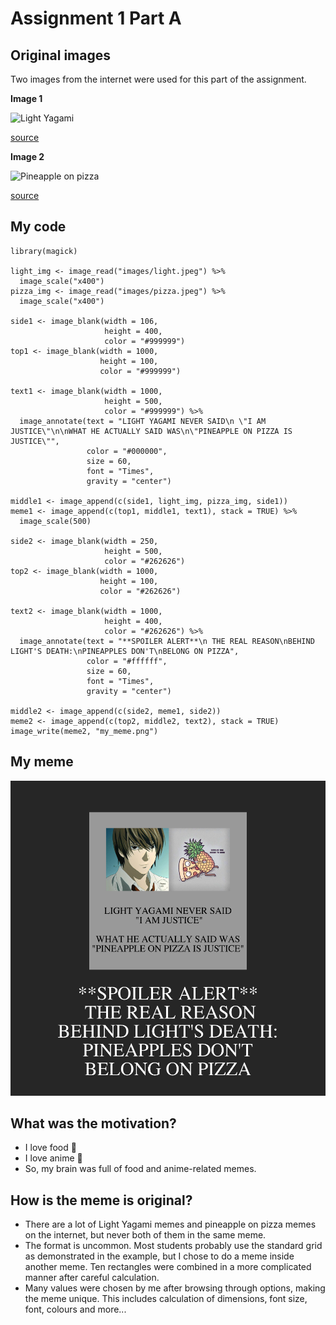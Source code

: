 # Assignment 1 Part A


## Original images

Two images from the internet were used for this part of the assignment.

**Image 1**

![Light Yagami](http://pm1.narvii.com/7128/0203be218630f805fdc73051a88fa946ff21cbb3r1-849-852v2_uhq.jpg)

[source](http://pm1.narvii.com/7128/0203be218630f805fdc73051a88fa946ff21cbb3r1-849-852v2_uhq.jpg)

**Image 2**

![Pineapple on pizza](https://i.pinimg.com/originals/ec/b5/61/ecb561fe40a1e523dd4f9486cd15d235.jpg)

[source](https://i.pinimg.com/originals/ec/b5/61/ecb561fe40a1e523dd4f9486cd15d235.jpg)


## My code
```{r}
library(magick)

light_img <- image_read("images/light.jpeg") %>%
  image_scale("x400")
pizza_img <- image_read("images/pizza.jpeg") %>%
  image_scale("x400")

side1 <- image_blank(width = 106,
                     height = 400,
                     color = "#999999")
top1 <- image_blank(width = 1000,
                    height = 100,
                    color = "#999999")

text1 <- image_blank(width = 1000,
                     height = 500,
                     color = "#999999") %>%
  image_annotate(text = "LIGHT YAGAMI NEVER SAID\n \"I AM JUSTICE\"\n\nWHAT HE ACTUALLY SAID WAS\n\"PINEAPPLE ON PIZZA IS JUSTICE\"",
                 color = "#000000",
                 size = 60,
                 font = "Times",
                 gravity = "center")

middle1 <- image_append(c(side1, light_img, pizza_img, side1))
meme1 <- image_append(c(top1, middle1, text1), stack = TRUE) %>%
  image_scale(500)

side2 <- image_blank(width = 250,
                     height = 500,
                     color = "#262626")
top2 <- image_blank(width = 1000,
                    height = 100,
                    color = "#262626")

text2 <- image_blank(width = 1000,
                     height = 400,
                     color = "#262626") %>%
  image_annotate(text = "**SPOILER ALERT**\n THE REAL REASON\nBEHIND LIGHT'S DEATH:\nPINEAPPLES DON'T\nBELONG ON PIZZA",
                 color = "#ffffff",
                 size = 60,
                 font = "Times",
                 gravity = "center")

middle2 <- image_append(c(side2, meme1, side2))
meme2 <- image_append(c(top2, middle2, text2), stack = TRUE)
image_write(meme2, "my_meme.png")
```


## My meme
![My meme](my_meme.png)


## What was the motivation?
* I love food 🍟
* I love anime 🎌
* So, my brain was full of food and anime-related memes.


## How is the meme is original?
* There are a lot of Light Yagami memes and pineapple on pizza memes on the internet, but never both of them in the same meme.
* The format is uncommon. Most students probably use the standard grid as demonstrated in the example, but I chose to do a meme inside another meme. Ten rectangles were combined in a more complicated manner after careful calculation.
* Many values were chosen by me after browsing through options, making the meme unique. This includes calculation of dimensions, font size, font, colours and more...
